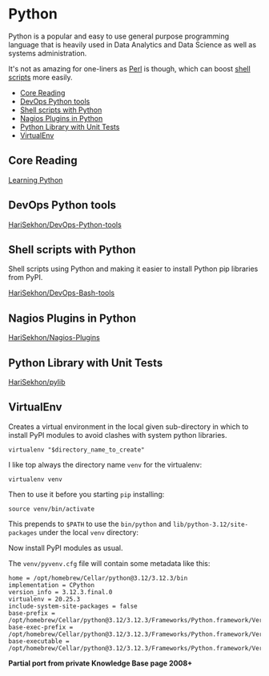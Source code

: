 # Python

Python is a popular and easy to use general purpose programming language that is heavily used in Data Analytics and
Data Science as well as systems administration.

It's not as amazing for one-liners as [Perl](perl.md) is though, which can boost [shell scripts](shell.md) more easily.

<!-- INDEX_START -->

- [Core Reading](#core-reading)
- [DevOps Python  tools](#devops-python--tools)
- [Shell scripts with Python](#shell-scripts-with-python)
- [Nagios Plugins in Python](#nagios-plugins-in-python)
- [Python Library with Unit Tests](#python-library-with-unit-tests)
- [VirtualEnv](#virtualenv)

<!-- INDEX_END -->

## Core Reading

[Learning Python](https://www.amazon.com/Learning-Python-5th-Mark-Lutz/dp/1449355730/)

## DevOps Python  tools

[HariSekhon/DevOps-Python-tools](https://github.com/HariSekhon/DevOps-Python-tools)

## Shell scripts with Python

Shell scripts using Python and making it easier to install Python pip libraries from PyPI.

[HariSekhon/DevOps-Bash-tools](https://github.com/HariSekhon/DevOps-Bash-tools)

## Nagios Plugins in Python

[HariSekhon/Nagios-Plugins](https://github.com/HariSekhon/Nagios-Plugins)

## Python Library with Unit Tests

[HariSekhon/pylib](https://github.com/HariSekhon/pylib)

## VirtualEnv

Creates a virtual environment in the local given sub-directory in which to install PyPI modules to avoid clashes with system python libraries.

```shell
virtualenv "$directory_name_to_create"
```

I like top always the directory name `venv` for the virtualenv:

```shell
virtualenv venv
```

Then to use it before you starting `pip` installing:

```shell
source venv/bin/activate
```

This prepends to `$PATH` to use the `bin/python` and `lib/python-3.12/site-packages` under the local `venv` directory:

Now install PyPI modules as usual.

The `venv/pyvenv.cfg` file will contain some metadata like this:

```
home = /opt/homebrew/Cellar/python@3.12/3.12.3/bin
implementation = CPython
version_info = 3.12.3.final.0
virtualenv = 20.25.3
include-system-site-packages = false
base-prefix = /opt/homebrew/Cellar/python@3.12/3.12.3/Frameworks/Python.framework/Versions/3.12
base-exec-prefix = /opt/homebrew/Cellar/python@3.12/3.12.3/Frameworks/Python.framework/Versions/3.12
base-executable = /opt/homebrew/Cellar/python@3.12/3.12.3/Frameworks/Python.framework/Versions/3.12/bin/python3.12
```

**Partial port from private Knowledge Base page 2008+**
